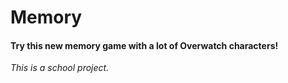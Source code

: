 # Memory
#### Try this new memory game with a lot of Overwatch characters!
<em>This is a school project.</em>
